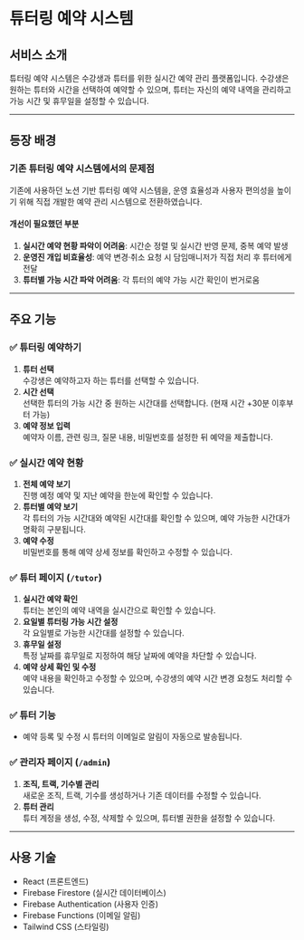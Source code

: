 # 튜터링 예약 시스템

## 서비스 소개
튜터링 예약 시스템은 수강생과 튜터를 위한 실시간 예약 관리 플랫폼입니다. 수강생은 원하는 튜터와 시간을 선택하여 예약할 수 있으며, 튜터는 자신의 예약 내역을 관리하고 가능 시간 및 휴무일을 설정할 수 있습니다.

---
## 등장 배경
### 기존 튜터링 예약 시스템에서의 문제점
기존에 사용하던 노션 기반 튜터링 예약 시스템을, 운영 효율성과 사용자 편의성을 높이기 위해 직접 개발한 예약 관리 시스템으로 전환하였습니다.

#### 개선이 필요했던 부분
1. **실시간 예약 현황 파악이 어려움**: 시간순 정렬 및 실시간 반영 문제, 중복 예약 발생
2. **운영진 개입 비효율성**: 예약 변경·취소 요청 시 담임매니저가 직접 처리 후 튜터에게 전달
3. **튜터별 가능 시간 파악 어려움**: 각 튜터의 예약 가능 시간 확인이 번거로움

---

## 주요 기능

### ✅ 튜터링 예약하기
1. **튜터 선택**  
   수강생은 예약하고자 하는 튜터를 선택할 수 있습니다.
2. **시간 선택**  
   선택한 튜터의 가능 시간 중 원하는 시간대를 선택합니다. (현재 시간 +30분 이후부터 가능)
3. **예약 정보 입력**  
   예약자 이름, 관련 링크, 질문 내용, 비밀번호를 설정한 뒤 예약을 제출합니다.

### ✅ 실시간 예약 현황
1. **전체 예약 보기**  
   진행 예정 예약 및 지난 예약을 한눈에 확인할 수 있습니다.
2. **튜터별 예약 보기**  
   각 튜터의 가능 시간대와 예약된 시간대를 확인할 수 있으며, 예약 가능한 시간대가 명확히 구분됩니다.
3. **예약 수정**  
   비밀번호를 통해 예약 상세 정보를 확인하고 수정할 수 있습니다.

### ✅ 튜터 페이지 (`/tutor`)
1. **실시간 예약 확인**  
   튜터는 본인의 예약 내역을 실시간으로 확인할 수 있습니다.
2. **요일별 튜터링 가능 시간 설정**  
   각 요일별로 가능한 시간대를 설정할 수 있습니다.
3. **휴무일 설정**  
   특정 날짜를 휴무일로 지정하여 해당 날짜에 예약을 차단할 수 있습니다.
4. **예약 상세 확인 및 수정**  
   예약 내용을 확인하고 수정할 수 있으며, 수강생의 예약 시간 변경 요청도 처리할 수 있습니다.

### ✅ 튜터 기능
- 예약 등록 및 수정 시 튜터의 이메일로 알림이 자동으로 발송됩니다.

### ✅ 관리자 페이지 (`/admin`)
1. **조직, 트랙, 기수별 관리**  
   새로운 조직, 트랙, 기수를 생성하거나 기존 데이터를 수정할 수 있습니다.
2. **튜터 관리**  
   튜터 계정을 생성, 수정, 삭제할 수 있으며, 튜터별 권한을 설정할 수 있습니다.

---
## 사용 기술
- React (프론트엔드)
- Firebase Firestore (실시간 데이터베이스)
- Firebase Authentication (사용자 인증)
- Firebase Functions (이메일 알림)
- Tailwind CSS (스타일링)